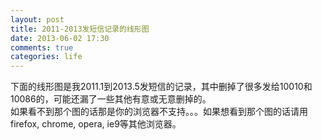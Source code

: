 ```yaml
---
layout: post
title: 2011-2013发短信记录的线形图
date: 2013-06-02 17:30
comments: true
categories: life
---
```



下面的线形图是我2011.1到2013.5发短信的记录，其中删掉了很多发给10010和10086的，可能还漏了一些其他有意或无意删掉的。  
如果看不到那个图的话那是你的浏览器不支持。。。如果想看到那个图的话请用firefox, chrome, opera, ie9等其他浏览器。  

<script src="/js/d3.v3.js"></script>
<script src="/js/underscore-1.4.3.js"></script>

<div class='here'></div>
<script src="/js/app_sms_send.js" type="text/javascript"></script>